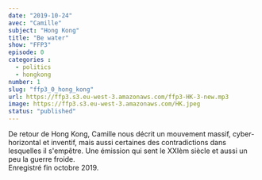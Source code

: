 ```yaml
---
date: "2019-10-24"
avec: "Camille"
subject: "Hong Kong"
title: "Be water"
show: "FFP3"
episode: 0
categories :
  - politics
  - hongkong
number: 1
slug: "ffp3_0_hong_kong"
url: https://ffp3.s3.eu-west-3.amazonaws.com/ffp3-HK-3-new.mp3
image: https://ffp3.s3.eu-west-3.amazonaws.com/HK.jpeg
status: "published"
---
```

De retour de Hong Kong, Camille nous décrit un mouvement massif, cyber-horizontal et inventif, mais aussi certaines des contradictions dans lesquelles il s'empêtre. Une émission qui sent le XXIèm siècle et aussi un peu la guerre froide. </br>
Enregistré fin octobre 2019.
